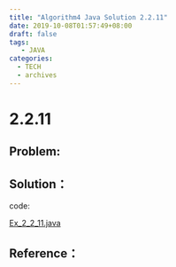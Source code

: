 ```yaml
---
title: "Algorithm4 Java Solution 2.2.11"
date: 2019-10-08T01:57:49+08:00
draft: false
tags:
   - JAVA
categories:
  - TECH
  - archives
---
```



# 2.2.11

## Problem:


## Solution：

code:

[Ex_2_2_11.java](./Ex_2_2_11.java)


## Reference：


